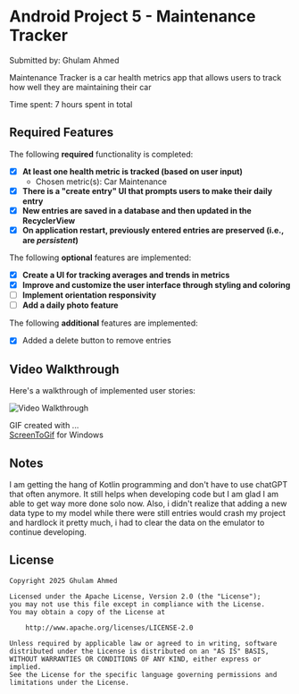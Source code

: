 # Android Project 5 - Maintenance Tracker

Submitted by: Ghulam Ahmed

Maintenance Tracker is a car health metrics app that allows users to track how well they are maintaining their car 

Time spent: 7 hours spent in total

## Required Features

The following **required** functionality is completed:

- [x] **At least one health metric is tracked (based on user input)**
  - Chosen metric(s): Car Maintenance
- [x] **There is a "create entry" UI that prompts users to make their daily entry**
- [x] **New entries are saved in a database and then updated in the RecyclerView**
- [x] **On application restart, previously entered entries are preserved (i.e., are *persistent*)**
 
The following **optional** features are implemented:

- [x] **Create a UI for tracking averages and trends in metrics**
- [x] **Improve and customize the user interface through styling and coloring**
- [ ] **Implement orientation responsivity**
- [ ] **Add a daily photo feature**

The following **additional** features are implemented:

- [x] Added a delete button to remove entries

## Video Walkthrough

Here's a walkthrough of implemented user stories:

<img src='https://i.imgur.com/wuAiCYP.gif' title='Video Walkthrough' width='' alt='Video Walkthrough' />

GIF created with ...  
[ScreenToGif](https://www.screentogif.com/) for Windows

## Notes

I am getting the hang of Kotlin programming and don't have to use chatGPT that often anymore. It still helps when developing code but I am glad I am able to get way more done solo now. Also, i didn't realize that adding a new data type to my model while there were still entries would crash my project and hardlock it pretty much, i had to clear the data on the emulator to continue developing.

## License

    Copyright 2025 Ghulam Ahmed

    Licensed under the Apache License, Version 2.0 (the "License");
    you may not use this file except in compliance with the License.
    You may obtain a copy of the License at

        http://www.apache.org/licenses/LICENSE-2.0

    Unless required by applicable law or agreed to in writing, software
    distributed under the License is distributed on an "AS IS" BASIS,
    WITHOUT WARRANTIES OR CONDITIONS OF ANY KIND, either express or implied.
    See the License for the specific language governing permissions and
    limitations under the License.

